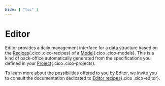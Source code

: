```yaml
---
hide: [ "toc" ]
---
```

# Editor

Editor provides a daily management interface for a data structure based on the [Recipes](/concepts/recipes/){.cico .cico-recipes} of a [Model](/concepts/catalog/models/){.cico .cico-models}. This is a kind of back-office automatically generated from the specifications you defined in your [Project](/concepts/catalog/projects/){.cico .cico-projects}.

To learn more about the possibilities offered to you by Editor, we invite you to consult the documentation dedicated to [Editor recipes](/concepts/editor/){.cico .cico-editor}.
